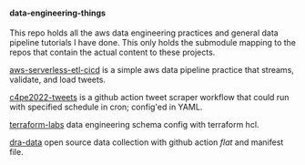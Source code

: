 #### data-engineering-things
This repo holds all the aws data engineering practices and general data pipeline tutorials I have done. This only holds the submodule mapping to the repos that contain the actual content to these projects. 


[aws-serverless-etl-cicd](https://github.com/shiyis/aws-serverless-etl-cicd) is a simple aws data pipeline practice that streams, validate, and load tweets.

[c4pe2022-tweets](https://github.com/shiyis/c4pe2022-tweets) is a github action tweet scraper workflow that could run with specified schedule in cron; config'ed in YAML. 

[terraform-labs](https://github.com/shiyis/terraform-labs) data engineering schema config with terraform hcl.

[dra-data](https://github.com/shiyis/dra-data) open source data collection with github action _flat_ and manifest file.
